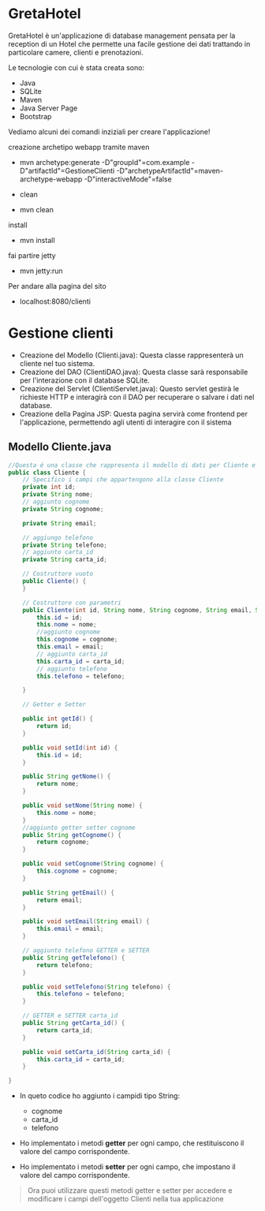 # GretaHotel

GretaHotel è un'applicazione di database management pensata per la reception di un Hotel che permette una facile gestione dei dati trattando in particolare camere, clienti e prenotazioni.

Le tecnologie con cui è stata creata sono:

- Java
- SQLite
- Maven
- Java Server Page
- Bootstrap

Vediamo alcuni dei comandi inziziali per creare l'applicazione!

creazione archetipo webapp tramite maven

- mvn archetype:generate -D"groupId"=com.example -D"artifactId"=GestioneClienti -D"archetypeArtifactId"=maven-archetype-webapp -D"interactiveMode"=false
  
- clean

- mvn clean

install

- mvn install

fai partire jetty

- mvn jetty:run

Per andare alla pagina del sito

- localhost:8080/clienti

# Gestione clienti
- Creazione del Modello (Clienti.java): Questa classe rappresenterà un cliente nel tuo sistema.
- Creazione del DAO (ClientiDAO.java): Questa classe sarà responsabile per l'interazione con il database SQLite.
- Creazione del Servlet (ClientiServlet.java): Questo servlet gestirà le richieste HTTP e interagirà con il DAO per recuperare o salvare i dati nel database.
- Creazione della Pagina JSP: Questa pagina servirà come frontend per l'applicazione, permettendo agli utenti di interagire con il sistema

## Modello Cliente.java

```java
//Questa é una classe che rappresenta il modello di dati per Cliente e possiede solo i campi che corrispondono alle colonne nelle tabelle del database.
public class Cliente {
    // Specifico i campi che appartengono alla classe Cliente
    private int id;
    private String nome;
    // aggiunto cognome
    private String cognome;

    private String email;

    // aggiungo telefono
    private String telefono;
    // aggiunto carta_id
    private String carta_id;

    // Costruttore vuoto
    public Cliente() {
    }

    // Costruttore con parametri
    public Cliente(int id, String nome, String cognome, String email, String telefono, String carta_id) {
        this.id = id;
        this.nome = nome;
        //aggiunto cognome
        this.cognome = cognome;
        this.email = email;
        // aggiunto carta_id
        this.carta_id = carta_id;
        // aggiunto telefono
        this.telefono = telefono;

    }

    // Getter e Setter

    public int getId() {
        return id;
    }

    public void setId(int id) {
        this.id = id;
    }

    public String getNome() {
        return nome;
    }

    public void setNome(String nome) {
        this.nome = nome;
    }
    //aggiunto getter setter cognome
    public String getCognome() {
        return cognome;
    }

    public void setCognome(String cognome) {
        this.cognome = cognome;
    }

    public String getEmail() {
        return email;
    }

    public void setEmail(String email) {
        this.email = email;
    }

    // aggiunto telefono GETTER e SETTER
    public String getTelefono() {
        return telefono;
    }

    public void setTelefono(String telefono) {
        this.telefono = telefono;
    }

    // GETTER e SETTER carta_id
    public String getCarta_id() {
        return carta_id;
    }

    public void setCarta_id(String carta_id) {
        this.carta_id = carta_id;
    }

}
```

- In queto codice ho aggiunto i campidi tipo String:
    - cognome
    - carta_id
    - telefono
  
- Ho implementato i metodi **getter** per ogni campo, che restituiscono il valore del campo corrispondente.
- Ho implementato i metodi **setter** per ogni campo, che impostano il valore del campo corrispondente.
> Ora puoi utilizzare questi metodi getter e setter per accedere e modificare i campi dell'oggetto Clienti nella tua applicazione